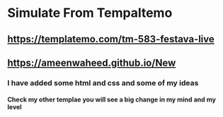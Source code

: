 # Simulate From Tempaltemo
## https://templatemo.com/tm-583-festava-live
## https://ameenwaheed.github.io/New
### I have added some html and css  and some of my ideas
#### Check my other templae you will see a big change in my mind and my level
